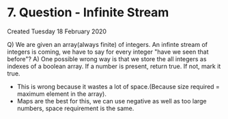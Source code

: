 # 7. Question - Infinite Stream
Created Tuesday 18 February 2020

Q) We are given an array(always finite) of integers. An infinte stream of integers is coming, we have to say for every integer "have we seen that before"?
A) One possible wrong way is that we store the all integers as indexes of a boolean array. If a number is present, return true. If not, mark it true.

* This is wrong because it wastes a lot of space.(Because size required = maximum element in the array).
* Maps are the best for this, we can use negative as well as too large numbers, space requirement is the same.


